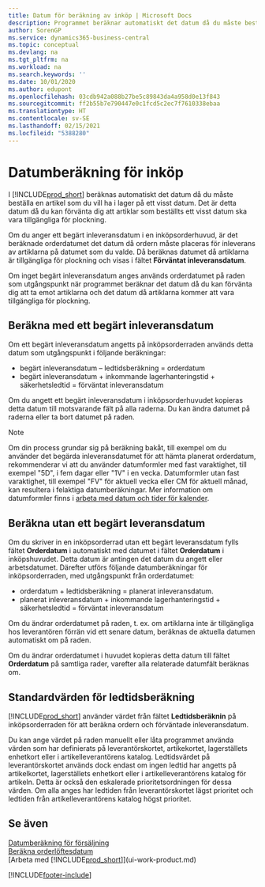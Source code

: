 ```yaml
---
title: Datum för beräkning av inköp | Microsoft Docs
description: Programmet beräknar automatiskt det datum då du måste beställa en artikel som du vill ha i lager på ett visst datum. Det är detta datum då du kan förvänta dig att artiklar som beställts ett visst datum ska vara tillgängliga för plockning.
author: SorenGP
ms.service: dynamics365-business-central
ms.topic: conceptual
ms.devlang: na
ms.tgt_pltfrm: na
ms.workload: na
ms.search.keywords: ''
ms.date: 10/01/2020
ms.author: edupont
ms.openlocfilehash: 03cdb942a088b27be5c89843da4a958d0e13f843
ms.sourcegitcommit: ff2b55b7e790447e0c1fcd5c2ec7f7610338ebaa
ms.translationtype: HT
ms.contentlocale: sv-SE
ms.lasthandoff: 02/15/2021
ms.locfileid: "5388280"
---
```

# <a name="date-calculation-for-purchases"></a>Datumberäkning för inköp

I [!INCLUDE[prod_short](includes/prod_short.md)] beräknas automatiskt det datum då du måste beställa en artikel som du vill ha i lager på ett visst datum. Det är detta datum då du kan förvänta dig att artiklar som beställts ett visst datum ska vara tillgängliga för plockning.  

Om du anger ett begärt inleveransdatum i en inköpsorderhuvud, är det beräknade orderdatumet det datum då ordern måste placeras för inleverans av artiklarna på datumet som du valde. Då beräknas datumet då artiklarna är tillgängliga för plockning och visas i fältet **Förväntat inleveransdatum**.  

Om inget begärt inleveransdatum anges används orderdatumet på raden som utgångspunkt när programmet beräknar det datum då du kan förvänta dig att ta emot artiklarna och det datum då artiklarna kommer att vara tillgängliga för plockning.  

## <a name="calculating-with-a-requested-receipt-date"></a>Beräkna med ett begärt inleveransdatum

Om ett begärt inleveransdatum angetts på inköpsorderraden används detta datum som utgångspunkt i följande beräkningar:  

- begärt inleveransdatum – ledtidsberäkning = orderdatum  
- begärt inleveransdatum + inkommande lagerhanteringstid + säkerhetsledtid = förväntat inleveransdatum  

Om du angett ett begärt inleveransdatum i inköpsorderhuvudet kopieras detta datum till motsvarande fält på alla raderna. Du kan ändra datumet på raderna eller ta bort datumet på raden.  

> [!NOTE]
> Om din process grundar sig på beräkning bakåt, till exempel om du använder det begärda inleveransdatumet för att hämta planerat orderdatum, rekommenderar vi att du använder datumformler med fast varaktighet, till exempel "5D", i fem dagar eller "1V" i en vecka. Datumformler utan fast varaktighet, till exempel "FV" för aktuell vecka eller CM för aktuell månad, kan resultera i felaktiga datumberäkningar. Mer information om datumformler finns i [arbeta med datum och tider för kalender](ui-enter-date-ranges.md).

## <a name="calculating-without-a-requested-delivery-date"></a>Beräkna utan ett begärt leveransdatum

Om du skriver in en inköpsorderrad utan ett begärt leveransdatum fylls fältet **Orderdatum** i automatiskt med datumet i fältet **Orderdatum** i inköpshuvudet. Detta datum är antingen det datum du angett eller arbetsdatumet. Därefter utförs följande datumberäkningar för inköpsorderraden, med utgångspunkt från orderdatumet:  

- orderdatum + ledtidsberäkning = planerat inleveransdatum.  
- planerat inleveransdatum + inkommande lagerhanteringstid + säkerhetsledtid = förväntat inleveransdatum  

Om du ändrar orderdatumet på raden, t. ex. om artiklarna inte är tillgängliga hos leverantören förrän vid ett senare datum, beräknas de aktuella datumen automatiskt om på raden.  

Om du ändrar orderdatumet i huvudet kopieras detta datum till fältet **Orderdatum** på samtliga rader, varefter alla relaterade datumfält beräknas om.  

## <a name="default-values-for-lead-time-calculation"></a>Standardvärden för ledtidsberäkning

[!INCLUDE[prod_short](includes/prod_short.md)] använder värdet från fältet **Ledtidsberäknin** på inköpsorderraden för att beräkna ordern och förväntade inleveransdatum.  

Du kan ange värdet på raden manuellt eller låta programmet använda värden som har definierats på leverantörskortet, artikekortet, lagerställets enhetkort eller i artikelleverantörens katalog.
Ledtidsvärdet på leverantörskortet används dock endast om ingen ledtid har angetts på artikelkortet, lagerställets enhetkort eller i artikelleverantörens katalog för artikeln. Detta är också den eskalerade prioritetsordningen för dessa värden. Om alla anges har ledtiden från leverantörskortet lägst prioritet och ledtiden från artikelleverantörens katalog högst prioritet.  

## <a name="see-also"></a>Se även

[Datumberäkning för försäljning](sales-date-calculation-for-sales.md)   
[Beräkna orderlöftesdatum](sales-how-to-calculate-order-promising-dates.md)  
[Arbeta med [!INCLUDE[prod_short](includes/prod_short.md)]](ui-work-product.md)  


[!INCLUDE[footer-include](includes/footer-banner.md)]